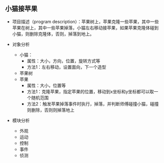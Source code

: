 

## 小猫接苹果
* 项目描述（program description）：苹果树上，苹果克隆一些苹果，其中一些苹果在树上，其中一些苹果掉落，小猫左右移动接苹果，如果苹果克隆体碰到小猫，则删除克隆体，否则，掉落到地上。

* 对象分析
    * 小猫：
        * 属性：大小，方向，位置，旋转方式等
        * 方法1：左右移动，设置面向，下一个造型
    * 苹果树
    * 苹果
        * 属性：大小，位置等
        * 方法1：克隆苹果，指定苹果的位置，移动到x坐标和y坐标都可以取一个随机范围
        * 方法2：触发苹果掉落事件时执行，掉落，并判断师傅碰撞小猫，碰撞则删除，否则则掉落地上

* 模块分析
    * 外观
    * 运动
    * 控制
    * 事件
    * 侦测